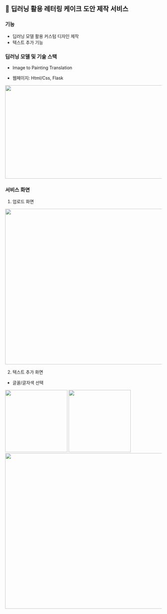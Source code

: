 ## 🍰 딥러닝 활용 레터링 케이크 도안 제작 서비스 

### 기능 

- 딥러닝 모델 활용 커스텀 디자인 제작
- 텍스트 추가 기능 

### 딥러닝 모델 및 기술 스택

- Image to Painting Translation 

- 웹페이지: Html/Css, Flask 

<img src="https://user-images.githubusercontent.com/61787171/232218129-d430cc5c-6156-465e-9f5f-d9632c9a908e.png" width="800"  height="300"/> 


### 서비스 화면

1. 업로드 화면

<img src="https://user-images.githubusercontent.com/61787171/232212933-fcab2c7d-fcd4-46c5-a581-035005883435.png" width="800"  height="500"/> 

2. 텍스트 추가 화면 

- 글꼴/글자색 선택 

<img src="https://user-images.githubusercontent.com/61787171/232214752-45f6653f-5aa4-4a5a-affb-5290ca77d249.PNG" width="200"  height="200"/> 

<img src="https://user-images.githubusercontent.com/61787171/232214385-4c62ee4d-656d-4a86-b515-af5e89f1ac36.PNG" width="200"  height="200"/> 


<img src="https://user-images.githubusercontent.com/61787171/232213515-9d077499-54ae-4fc2-a51b-4b139bbdec81.png" width="800"  height="500"/> 



